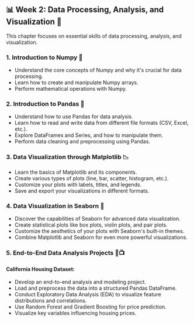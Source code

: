 ## 📊 Week 2: Data Processing, Analysis, and Visualization 🚀

This chapter focuses on essential skills of data processing, analysis, and visualization.

### 1. Introduction to Numpy 🧮
- Understand the core concepts of Numpy and why it's crucial for data processing.
- Learn how to create and manipulate Numpy arrays.
- Perform mathematical operations with Numpy.

### 2. Introduction to Pandas 🐼
- Understand how to use Pandas for data analysis.
- Learn how to read and write data from different file formats (CSV, Excel, etc.).
- Explore DataFrames and Series, and how to manipulate them.
- Perform data cleaning and preprocessing using Pandas.

### 3. Data Visualization through Matplotlib 📉
- Learn the basics of Matplotlib and its components.
- Create various types of plots (line, bar, scatter, histogram, etc.).
- Customize your plots with labels, titles, and legends.
- Save and export your visualizations in different formats.

### 4. Data Visualization in Seaborn 🌊
- Discover the capabilities of Seaborn for advanced data visualization.
- Create statistical plots like box plots, violin plots, and pair plots.
- Customize the aesthetics of your plots with Seaborn's built-in themes.
- Combine Matplotlib and Seaborn for even more powerful visualizations.

### 5. End-to-End Data Analysis Projects 🏡📺
#### California Housing Dataset:
- Develop an end-to-end analysis and modeling project.
- Load and preprocess the data into a structured Pandas DataFrame.
- Conduct Exploratory Data Analysis (EDA) to visualize feature distributions and correlations.
- Use Random Forest and Gradient Boosting for price prediction.
- Visualize key variables influencing housing prices.
